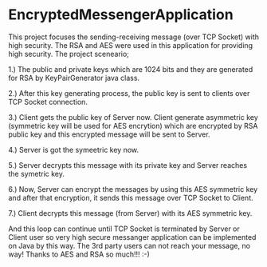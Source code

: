 # EncryptedMessengerApplication
This project focuses the sending-receiving message (over TCP Socket) with high security. The RSA and AES were used in this application for providing high security.  The project sceneario;  

1.) The public and private keys which are 1024 bits and they are generated for RSA by KeyPairGenerator java class.  

2.) After this key generating process, the public key is sent to clients over TCP Socket connection.  

3.) Client gets the public key of Server now. Client generate asymmetric key (symmetric key will be used for AES encrytion) which are encrypted by RSA public key and this encrypted message will be sent to Server.  

4.) Server is got the symeetric key now.  

5.) Server decrypts this message with its private key and Server reaches the symetric key.  

6.) Now, Server can encrypt the messages by using this AES symmetric key and after that encryption, it sends this message over TCP Socket to Client.  

7.) Client decrypts this message (from Server) with its AES symmetric key.  

And this loop can continue until TCP Socket is terminated by Server or Client user so  very high secure messanger application can be implemented on Java by this way. The 3rd party users can not reach your message, no way! Thanks to AES and RSA so much!!! :-)
